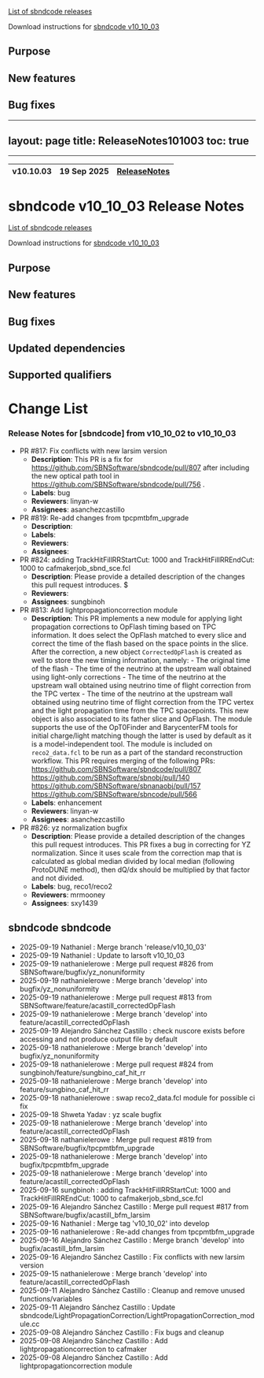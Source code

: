 [List of sbndcode releases](List_of_SBND_code_releases.html)

Download instructions for [sbndcode v10_10_03](http://scisoft.fnal.gov/scisoft/bundles/sbnd/v10_10_03/sbndcode-v10_10_03.html)

Purpose
---------------------------------------------------

New features
---------------------------------------------------

Bug fixes
---------------------------------------------------
---
layout: page
title: ReleaseNotes101003
toc: true
---

-----------------------------------------------------------------------------
| v10.10.03 | 19 Sep 2025 | [ReleaseNotes](ReleaseNotes101003.html) |
| --- | --- | --- |



sbndcode v10_10_03 Release Notes
=======================================================================================

[List of sbndcode releases](List_of_SBND_code_releases.html)

Download instructions for [sbndcode v10_10_03](http://scisoft.fnal.gov/scisoft/bundles/sbnd/v10_10_03/sbndcode-v10_10_03.html)

Purpose
---------------------------------------------------

New features
---------------------------------------------------

Bug fixes
---------------------------------------------------

Updated dependencies
---------------------------------------------------

Supported qualifiers
---------------------------------------------------

Change List
==========================================
### Release Notes for [sbndcode] from v10_10_02 to v10_10_03
- PR #817: Fix conflicts with new larsim version
  - **Description**: This PR is a fix for https://github.com/SBNSoftware/sbndcode/pull/807 after including the new optical path tool in https://github.com/SBNSoftware/sbndcode/pull/756 .
  - **Labels**: bug
  - **Reviewers**: linyan-w
  - **Assignees**: asanchezcastillo
- PR #819: Re-add changes from tpcpmtbfm_upgrade
  - **Description**:
  - **Labels**:
  - **Reviewers**:
  - **Assignees**:
- PR #824: adding TrackHitFillRRStartCut: 1000 and TrackHitFillRREndCut: 1000 to cafmakerjob_sbnd_sce.fcl
  - **Description**: Please provide a detailed description of the changes this pull request introduces.  $
  - **Reviewers**:
  - **Assignees**: sungbinoh
- PR #813: Add lightpropagationcorrection module
  - **Description**: This PR implements a new module for applying light propagation corrections to OpFlash timing based on TPC information. It does select the OpFlash matched to every slice and correct the time of the flash based on the space points in the slice. After the correction, a new object `CorrectedOpFlash` is created as well to store the new timing information, namely: - The original time of the flash - The time of the neutrino at the upstream wall obtained using light-only corrections -  The time of the neutrino at the upstream wall obtained using neutrino time of flight correction from the TPC vertex -  The time of the neutrino at the upstream wall obtained using neutrino time of flight correction from the TPC vertex and the light propagation time from the TPC spacepoints. This new object is also associated to its father slice and OpFlash. The module supports the use of the OpT0Finder and BarycenterFM tools for initial charge/light matching though the latter is used by default as it is a model-independent tool. The module is included on `reco2_data.fcl`  to be run as a part of the standard reconstruction workflow.  This PR requires merging of the following PRs: https://github.com/SBNSoftware/sbndcode/pull/807 https://github.com/SBNSoftware/sbnobj/pull/140 https://github.com/SBNSoftware/sbnanaobj/pull/157 https://github.com/SBNSoftware/sbncode/pull/566
  - **Labels**: enhancement
  - **Reviewers**: linyan-w
  - **Assignees**: asanchezcastillo
- PR #826: yz normalization bugfix
  - **Description**: Please provide a detailed description of the changes this pull request introduces.  This PR fixes a bug in correcting for YZ normalization. Since it uses scale from the correction map that is calculated as global median divided by local median (following ProtoDUNE method), then dQ/dx should be multiplied by that factor and not divided. 
  - **Labels**: bug, reco1/reco2
  - **Reviewers**: mrmooney
  - **Assignees**: sxy1439

sbndcode sbndcode
---------------------------------------------------

* 2025-09-19  Nathaniel : Merge branch 'release/v10_10_03'
* 2025-09-19  Nathaniel : Update to larsoft v10_10_03
* 2025-09-19  nathanielerowe : Merge pull request #826 from SBNSoftware/bugfix/yz_nonuniformity
* 2025-09-19  nathanielerowe : Merge branch 'develop' into bugfix/yz_nonuniformity
* 2025-09-19  nathanielerowe : Merge pull request #813 from SBNSoftware/feature/acastill_correctedOpFlash
* 2025-09-19  nathanielerowe : Merge branch 'develop' into feature/acastill_correctedOpFlash
* 2025-09-19  Alejandro Sánchez Castillo : check nuscore exists before accessing and not produce output file by default
* 2025-09-18  nathanielerowe : Merge branch 'develop' into bugfix/yz_nonuniformity
* 2025-09-18  nathanielerowe : Merge pull request #824 from sungbinoh/feature/sungbino_caf_hit_rr
* 2025-09-18  nathanielerowe : Merge branch 'develop' into feature/sungbino_caf_hit_rr
* 2025-09-18  nathanielerowe : swap reco2_data.fcl module for possible ci fix
* 2025-09-18  Shweta Yadav : yz scale bugfix
* 2025-09-18  nathanielerowe : Merge branch 'develop' into feature/acastill_correctedOpFlash
* 2025-09-18  nathanielerowe : Merge pull request #819 from SBNSoftware/bugfix/tpcpmtbfm_upgrade
* 2025-09-18  nathanielerowe : Merge branch 'develop' into bugfix/tpcpmtbfm_upgrade
* 2025-09-18  nathanielerowe : Merge branch 'develop' into feature/acastill_correctedOpFlash
* 2025-09-16  sungbinoh : adding TrackHitFillRRStartCut: 1000 and TrackHitFillRREndCut: 1000 to cafmakerjob_sbnd_sce.fcl
* 2025-09-16  Alejandro Sánchez Castillo : Merge pull request #817 from SBNSoftware/bugfix/acastill_bfm_larsim
* 2025-09-16  Nathaniel : Merge tag 'v10_10_02' into develop
* 2025-09-16  nathanielerowe : Re-add changes from tpcpmtbfm_upgrade
* 2025-09-16  Alejandro Sánchez Castillo : Merge branch 'develop' into bugfix/acastill_bfm_larsim
* 2025-09-16  Alejandro Sánchez Castillo : Fix conflicts with new larsim version
* 2025-09-15  nathanielerowe : Merge branch 'develop' into feature/acastill_correctedOpFlash
* 2025-09-11  Alejandro Sánchez Castillo : Cleanup and remove unused functions/variables
* 2025-09-11  Alejandro Sánchez Castillo : Update sbndcode/LightPropagationCorrection/LightPropagationCorrection_module.cc
* 2025-09-08  Alejandro Sánchez Castillo : Fix bugs and cleanup
* 2025-09-08  Alejandro Sánchez Castillo : Add lightpropagationcorrection to cafmaker
* 2025-09-08  Alejandro Sánchez Castillo : Add lightpropagationcorrection module
